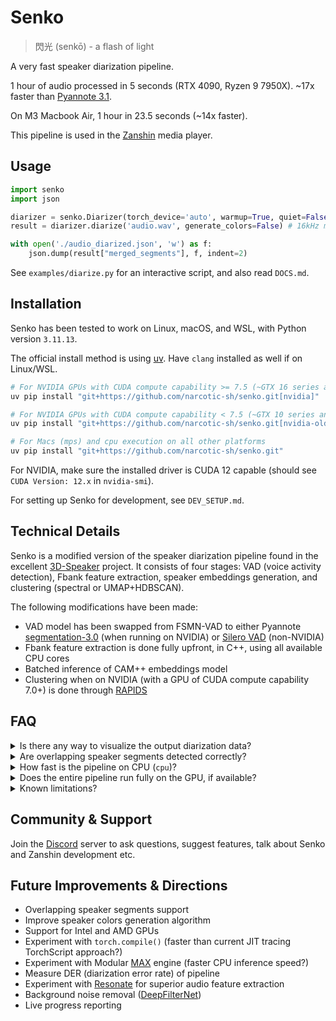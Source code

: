 # Senko
> 閃光 (senkō) - a flash of light

A very fast speaker diarization pipeline.

1 hour of audio processed in 5 seconds (RTX 4090, Ryzen 9 7950X). ~17x faster than [Pyannote 3.1](https://huggingface.co/pyannote/speaker-diarization-3.1).

On M3 Macbook Air, 1 hour in 23.5 seconds (~14x faster).

This pipeline is used in the [Zanshin](https://github.com/narcotic-sh/zanshin) media player.

## Usage
```python
import senko
import json

diarizer = senko.Diarizer(torch_device='auto', warmup=True, quiet=False)
result = diarizer.diarize('audio.wav', generate_colors=False) # 16kHz mono 16-bit wav

with open('./audio_diarized.json', 'w') as f:
    json.dump(result["merged_segments"], f, indent=2)
```
See `examples/diarize.py` for an interactive script, and also read `DOCS.md`.

## Installation
Senko has been tested to work on Linux, macOS, and WSL, with Python version `3.11.13`.

The official install method is using [uv](https://docs.astral.sh/uv/#installation). Have `clang` installed as well if on Linux/WSL.
```bash
# For NVIDIA GPUs with CUDA compute capability >= 7.5 (~GTX 16 series and newer)
uv pip install "git+https://github.com/narcotic-sh/senko.git[nvidia]"

# For NVIDIA GPUs with CUDA compute capability < 7.5 (~GTX 10 series and older)
uv pip install "git+https://github.com/narcotic-sh/senko.git[nvidia-old]"

# For Macs (mps) and cpu execution on all other platforms
uv pip install "git+https://github.com/narcotic-sh/senko.git"
```
For NVIDIA, make sure the installed driver is CUDA 12 capable (should see `CUDA Version: 12.x` in `nvidia-smi`).

For setting up Senko for development, see `DEV_SETUP.md`.

## Technical Details
Senko is a modified version of the speaker diarization pipeline found in the excellent [3D-Speaker](https://github.com/modelscope/3D-Speaker/tree/main/egs/3dspeaker/speaker-diarization) project.
It consists of four stages: VAD (voice activity detection), Fbank feature extraction, speaker embeddings generation, and clustering (spectral or UMAP+HDBSCAN).

The following modifications have been made:
- VAD model has been swapped from FSMN-VAD to either Pyannote [segmentation-3.0](https://huggingface.co/pyannote/segmentation-3.0) (when running on NVIDIA) or [Silero VAD](https://github.com/snakers4/silero-vad) (non-NVIDIA)
- Fbank feature extraction is done fully upfront, in C++, using all available CPU cores
- Batched inference of CAM++ embeddings model
- Clustering when on NVIDIA (with a GPU of CUDA compute capability 7.0+) is done through [RAPIDS](https://docs.rapids.ai/api/cuml/stable/zero-code-change/)

## FAQ
<details>
<summary>Is there any way to visualize the output diarization data?</summary>
<br>
Absolutely. The <a href="https://github.com/narcotic-sh/zanshin">Zanshin</a> media player is entirely made for this purpose. Zanshin is powered by Senko, so the easiest way to visualize the diarization data is by simply using it. It's currently available for Mac (Apple Silicon) with packaging. It also works on Windows and Linux, but without packaging (coming soon); you'll need to clone the repo and launch it through the terminal. See <a href="https://github.com/narcotic-sh/zanshin/blob/main/DEV_SETUP.md">here</a> for instructions.
<br>
<br>
You can also load in the diarization data that Senko generates manually into Zanshin if you want. First, turn off diarization in Zanshin by going into Settings and turning off <code>Identify Speakers</code>. Then, after you add a media item, click on it and on the player page press the <code>H</code> key. In the textbox that appears, paste the contents of the output JSON file that <code>examples/diarize.py</code> generates.
</details>
<details>
<summary>Are overlapping speaker segments detected correctly?</summary>
<br>
The current output will not have any overlapping speaker segments; i.e. only one speaker max is reported to be speaking at any given time. However, despite this, the current pipeline still performs great in determining who the dominant speaker is at any given time in chaotic audio with speakers talking over each other (example: casual podcasts). That said, detecting overlapping speaker segments is a planned feature thanks to the Pyannote segmentation-3.0 model (which we currently only use for VAD) supporting it.
</details>
<details>
<summary>How fast is the pipeline on CPU (<code>cpu</code>)?</summary>
<br>
On a Ryzen 9 9950X it takes 42 seconds to process 1 hour of audio.
</details>
<details>
<summary>Does the entire pipeline run fully on the GPU, if available?</summary>
<br>
With <code>cuda</code>, all parts of the pipeline except Fbank feature extraction (which always runs on the CPU) do run on the GPU. However, CPU performance still significantly impacts overall speed even for the GPU-accelerated stages.
<br><br>
During the embeddings generation phase, for example, while the actual model inference happens on the GPU with minimal CPU-GPU memory transfers (just input/output), the CPU handles all the orchestration work: Python loops for batching, tensor preparation, padding operations dispatch, and managing the inference pipeline. All this orchestration runs single-threaded on the CPU. This means a faster CPU will improve performance even when using a powerful GPU, as the CPU coordinates all the GPU operations.
<br><br>
Therefore, for optimal performance, pair a fast GPU with a fast CPU. The CPU bottleneck becomes more noticeable with very fast GPUs (ex. RTX 4090) where the GPU can execute the batch preparation and inference faster than the CPU can orchestrate/dispatch these operations.
<br><br>
As for <code>mps</code>, the only part of the pipeline that runs on the GPU is the embeddings gen phase. All other parts run on the CPU.
</details>
<details>
<summary>Known limitations?</summary>
<br>
- The pipeline works best when the audio recording quality is good. Ideal setting: professional podcast studio. Heavy background noise, background music, or a generally low fidelity recording will degrade the diarization performance significantly.
<br><br>
- It is rare but possible that voices that sound very similar get clustered as one voice. This can happen if the voices are genuinely extremely similar, or, more commonly, if the audio recording fidelity is low.
<br><br>
- The same voice but recorded with >1 microphones or in >1 recording settings (within the same audio file) will often get detected as >1 speakers.
<br><br>
- Diarization performance (as in quality, not just speed) on NVIDIA is a bit better than on Mac and CPU. This is due to RAPIDS clustering yielding slightly better results than CPU clustering.
</details>

## Community & Support
Join the [Discord](https://discord.gg/Nf7m5Ftk3c) server to ask questions, suggest features, talk about Senko and Zanshin development etc.

## Future Improvements & Directions
- Overlapping speaker segments support
- Improve speaker colors generation algorithm
- Support for Intel and AMD GPUs
- Experiment with `torch.compile()` (faster than current JIT tracing TorchScript approach?)
- Experiment with Modular [MAX](https://www.modular.com/blog/bring-your-own-pytorch-model) engine (faster CPU inference speed?)
- Measure DER (diarization error rate) of pipeline
- Experiment with [Resonate](https://alexandrefrancois.org/Resonate/) for superior audio feature extraction
- Background noise removal ([DeepFilterNet](https://github.com/Rikorose/DeepFilterNet))
- Live progress reporting
